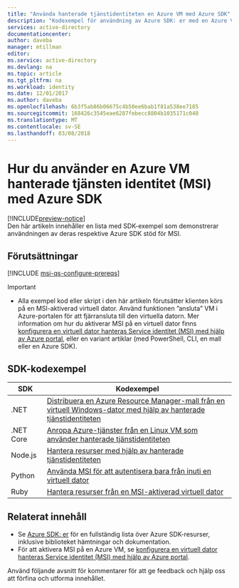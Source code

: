```yaml
---
title: "Använda hanterade tjänstidentiteten en Azure VM med Azure SDK"
description: "Kodexempel för användning av Azure SDK: er med en Azure VM MSI."
services: active-directory
documentationcenter: 
author: daveba
manager: mtillman
editor: 
ms.service: active-directory
ms.devlang: na
ms.topic: article
ms.tgt_pltfrm: na
ms.workload: identity
ms.date: 12/01/2017
ms.author: daveba
ms.openlocfilehash: 6b3f5ab86b06675c4b50ee6bab1f81a538ee7185
ms.sourcegitcommit: 168426c3545eae6287febecc8804b1035171c048
ms.translationtype: MT
ms.contentlocale: sv-SE
ms.lasthandoff: 03/08/2018
---
```

# <a name="how-to-use-an-azure-vm-managed-service-identity-msi-with-azure-sdks"></a>Hur du använder en Azure VM hanterade tjänsten identitet (MSI) med Azure SDK 

[!INCLUDE[preview-notice](../../../includes/active-directory-msi-preview-notice.md)]  
Den här artikeln innehåller en lista med SDK-exempel som demonstrerar användningen av deras respektive Azure SDK stöd för MSI.

## <a name="prerequisites"></a>Förutsättningar

[!INCLUDE [msi-qs-configure-prereqs](../../../includes/active-directory-msi-qs-configure-prereqs.md)]

> [!IMPORTANT]
> - Alla exempel kod eller skript i den här artikeln förutsätter klienten körs på en MSI-aktiverad virtuell dator. Använd funktionen ”ansluta” VM i Azure-portalen för att fjärransluta till den virtuella datorn. Mer information om hur du aktiverar MSI på en virtuell dator finns [konfigurera en virtuell dator hanteras Service identitet (MSI) med hjälp av Azure portal](qs-configure-portal-windows-vm.md), eller en variant artiklar (med PowerShell, CLI, en mall eller en Azure SDK). 

## <a name="sdk-code-samples"></a>SDK-kodexempel

| SDK             | Kodexempel |
| --------------- | ----------- |
| .NET            | [Distribuera en Azure Resource Manager-mall från en virtuell Windows-dator med hjälp av hanterade tjänstidentiteten](https://github.com/Azure-Samples/windowsvm-msi-arm-dotnet) |
| .NET Core       | [Anropa Azure-tjänster från en Linux VM som använder hanterade tjänstidentiteten](https://github.com/Azure-Samples/linuxvm-msi-keyvault-arm-dotnet/) |
| Node.js         | [Hantera resurser med hjälp av hanterade tjänstidentiteten](https://azure.microsoft.com/resources/samples/resources-node-manage-resources-with-msi/) |
| Python          | [Använda MSI för att autentisera bara från inuti en virtuell dator](https://azure.microsoft.com/resources/samples/resource-manager-python-manage-resources-with-msi/) |
| Ruby            | [Hantera resurser från en MSI-aktiverad virtuell dator](https://azure.microsoft.com/resources/samples/resources-ruby-manage-resources-with-msi/) |

## <a name="related-content"></a>Relaterat innehåll

- Se [Azure SDK: er](https://azure.microsoft.com/downloads/) för en fullständig lista över Azure SDK-resurser, inklusive biblioteket hämtningar och dokumentation.
- För att aktivera MSI på en Azure VM, se [konfigurera en virtuell dator hanteras Service identitet (MSI) med hjälp av Azure portal](qs-configure-portal-windows-vm.md).

Använd följande avsnitt för kommentarer för att ge feedback och hjälp oss att förfina och utforma innehållet.








